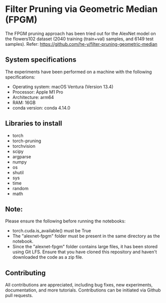 # Filter Pruning via Geometric Median (FPGM)
The FPGM pruning approach has been tried out for the AlexNet model on the flowers102 dataset (2040 training (train+val) samples, and 6149 test samples).
Refer: https://github.com/he-y/filter-pruning-geometric-median

## System specifications
The experiments have been performed on a machine with the following specifications:
* Operating system: macOS Ventura (Version 13.4)
* Processor: Apple M1 Pro
* Architecture: arm64
* RAM: 16GB
* conda version: conda 4.14.0

## Libraries to install
* torch
* torch-pruning
* torchvision
* scipy
* argparse
* numpy
* os
* shutil
* sys
* time
* random
* math

## Note:
Please ensure the following before running the notebooks:
* torch.cuda.is_available() must be True
* The "alexnet-fpgm" folder must be present in the same directory as the notebook.
* Since the "alexnet-fpgm" folder contains large files, it has been stored using Git LFS. Ensure that you have cloned this repository and haven't downloaded the code as a zip file.

## Contributing
All contributions are appreciated, including bug fixes, new experiments, documentation, and more tutorials. Contributions can be initiated via Github pull requests.